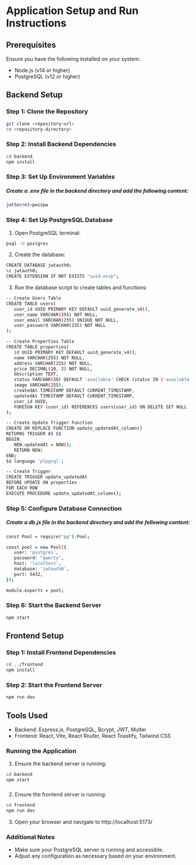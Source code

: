 # Application Setup and Run Instructions

## Prerequisites

Ensure you have the following installed on your system:

-  Node.js (v14 or higher)
-  PostgreSQL (v12 or higher)

## Backend Setup

### Step 1: Clone the Repository

```sh
git clone <repository-url>
cd <repository-directory>
```

### Step 2: Install Backend Dependencies

```sh
cd backend
npm install
```

### Step 3: Set Up Environment Variables
##### Create a .env file in the backend directory and add the following content:

```sh
jwtSecret=pwispw
```

### Step 4: Set Up PostgreSQL Database
1. Open PostgreSQL terminal:

```sh
psql -U postgres
```

2. Create the database:

```sh
CREATE DATABASE jwtauth0;
\c jwtauth0;
CREATE EXTENSION IF NOT EXISTS "uuid-ossp";
```

3. Run the database script to create tables and functions:
```sh
-- Create Users Table
CREATE TABLE users(
   user_id UUID PRIMARY KEY DEFAULT uuid_generate_v4(),
   user_name VARCHAR(255) NOT NULL,
   user_email VARCHAR(255) UNIQUE NOT NULL,
   user_password VARCHAR(255) NOT NULL
);

-- Create Properties Table
CREATE TABLE properties(
   id UUID PRIMARY KEY DEFAULT uuid_generate_v4(),
   name VARCHAR(255) NOT NULL,
   address VARCHAR(255) NOT NULL,
   price DECIMAL(10, 2) NOT NULL,
   description TEXT,
   status VARCHAR(50) DEFAULT 'available' CHECK (status IN ('available', 'sold')),
   image VARCHAR(255),
   createdAt TIMESTAMP DEFAULT CURRENT_TIMESTAMP,
   updatedAt TIMESTAMP DEFAULT CURRENT_TIMESTAMP,
   user_id UUID,
   FOREIGN KEY (user_id) REFERENCES users(user_id) ON DELETE SET NULL
);

-- Create Update Trigger Function
CREATE OR REPLACE FUNCTION update_updatedAt_column()
RETURNS TRIGGER AS $$
BEGIN
   NEW.updatedAt = NOW();
   RETURN NEW;
END;
$$ language 'plpgsql';

-- Create Trigger
CREATE TRIGGER update_updatedAt
BEFORE UPDATE ON properties
FOR EACH ROW
EXECUTE PROCEDURE update_updatedAt_column();
```


### Step 5: Configure Database Connection
##### Create a db.js file in the backend directory and add the following content:

```sh
const Pool = require("pg").Pool;

const pool = new Pool({
   user: 'postgres',
   password: "qwerty",
   host: 'localhost',
   database: 'jwtauth0',
   port: 5432,
});

module.exports = pool;
```
### Step 6: Start the Backend Server
```sh
npm start
```
## Frontend Setup
### Step 1: Install Frontend Dependencies
```sh
cd ../frontend
npm install
```
### Step 2: Start the Frontend Server
```sh
npm run dev
```
## Tools Used
- Backend: Express.js, PostgreSQL, Bcrypt, JWT, Multer
- Frontend: React, Vite, React Router, React Toastify, Tailwind CSS
### Running the Application
1. Ensure the backend server is running:
```sh
cd backend
npm start
```
###
2. Ensure the frontend server is running:
```sh
cd frontend
npm run dev
```
3. Open your browser and navigate to http://localhost:5173/
### Additional Notes
- Make sure your PostgreSQL server is running and accessible.
- Adjust any configuration as necessary based on your environment.

